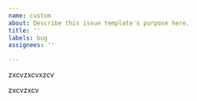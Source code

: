 ```yaml
---
name: custom
about: Describe this issue template's purpose here.
title: ''
labels: bug
assignees: ''

---
```


zxcvzxcvxzcv

zxcvzxcv
